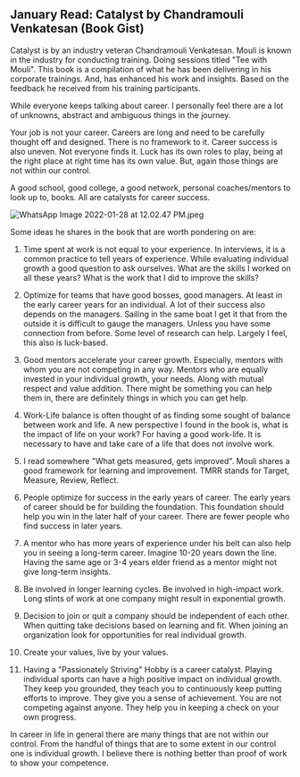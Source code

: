 ## January Read: Catalyst by Chandramouli Venkatesan (Book Gist)

Catalyst is by an industry veteran Chandramouli Venkatesan. Mouli is known in the industry for conducting training. Doing sessions titled "Tee with Mouli".  This book is a compilation of what he has been delivering in his corporate trainings. And, has enhanced his work and insights. Based on the feedback he received from his training participants. 

While everyone keeps talking about career. I personally feel there are a lot of unknowns, abstract and ambiguous things in the journey.

Your job is not your career. Careers are long and need to be carefully thought off and designed. There is no framework to it. Career success is also uneven. Not everyone finds it. Luck has its own roles to play, being at the right place at right time has its own value. But, again those things are not within our control.  

A good school, good college, a good network, personal coaches/mentors to look up to, books. All are catalysts for career success.


![WhatsApp Image 2022-01-28 at 12.02.47 PM.jpeg](https://cdn.hashnode.com/res/hashnode/image/upload/v1643352022955/KdzmHWPh9.jpeg)

Some ideas he shares in the book that are worth pondering on are:

1. Time spent at work is not equal to your experience. In interviews, it is a common practice to tell years of experience. While evaluating individual growth a good question to ask ourselves. What are the skills I worked on all these years? What is the work that I did to improve the skills?

2. Optimize for teams that have good bosses, good managers. At least in the early career years for an individual. A lot of their success also depends on the managers. 
Sailing in the same boat I get it that from the outside it is difficult to gauge the managers. Unless you have some connection from before. Some level of research can help. Largely I feel, this also is luck-based.

3. Good mentors accelerate your career growth. Especially, mentors with whom you are not competing in any way.  Mentors who are equally invested in your individual growth, your needs. Along with mutual respect and value addition. There might be something you can help them in, there are definitely things in which you can get help.
 
4. Work-Life balance is often thought of as finding some sought of balance between work and life. A new perspective I found in the book is, what is the impact of life on your work? For having a good work-life. It is necessary to have and take care of a life that does not involve work. 

5. I read somewhere "What gets measured, gets improved". Mouli shares a good framework for learning and improvement. TMRR stands for Target, Measure, Review, Reflect.

6. People optimize for success in the early years of career. The early years of career should be for building the foundation. This foundation should help you win in the later half of your career. There are fewer people who find success in later years.  

7. A mentor who has more years of experience under his belt can also help you in seeing a long-term career. Imagine 10-20 years down the line. Having the same age or 3-4 years elder friend as a mentor might not give long-term insights. 

8. Be involved in longer learning cycles. Be involved in high-impact work. Long stints of work at one company might result in exponential growth.

9. Decision to join or quit a company should be independent of each other. When quitting take decisions based on learning and fit. When joining an organization look for opportunities for real individual growth. 

10. Create your values, live by your values. 

11. Having a "Passionately Striving" Hobby is a career catalyst. Playing individual sports can have a high positive impact on individual growth. They keep you grounded, they teach you to continuously keep putting efforts to improve. They give you a sense of achievement. You are not competing against anyone. They help you in keeping a check on your own progress. 

In career in life in general there are many things that are not within our control. From the handful of things that are to some extent in our control one is individual growth. I believe there is nothing better than proof of work to show your competence. 


 
